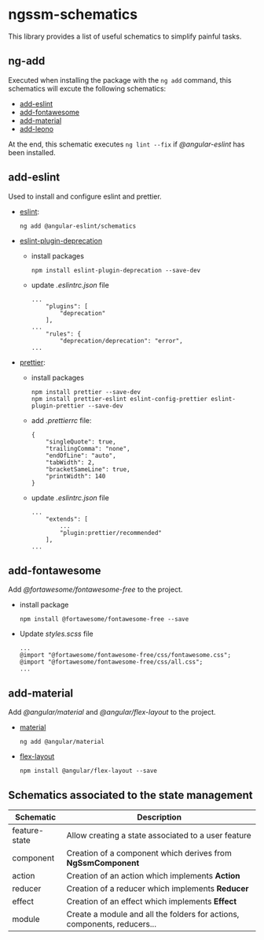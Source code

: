# ngssm-schematics

This library provides a list of useful schematics to simplify painful tasks.

## ng-add

Executed when installing the package with the `ng add` command, this schematics will excute the following schematics:
- [add-eslint](#add-eslint)
- [add-fontawesome](#add-fontawesome)
- [add-material](#add-material)
- [add-leono](#add-leono)

At the end, this schematic executes `ng lint --fix` if *@angular-eslint* has been installed.

## add-eslint

Used to install and configure eslint and prettier.

- [eslint](https://github.com/angular-eslint/angular-eslint):
    ```
    ng add @angular-eslint/schematics
    ```
- [eslint-plugin-deprecation](https://github.com/gund/eslint-plugin-deprecation)
    * install packages

        ```
        npm install eslint-plugin-deprecation --save-dev
        ```
    * update *.eslintrc.json* file

        ```
        ...
            "plugins": [
                "deprecation"
            ],
        ...
            "rules": {
                "deprecation/deprecation": "error",
        ...
        ```
- [prettier](https://prettier.io/docs/en/integrating-with-linters.html):
    * install packages

        ```
        npm install prettier --save-dev
        npm install prettier-eslint eslint-config-prettier eslint-plugin-prettier --save-dev
        ```

    * add *.prettierrc* file:

        ```
        {
            "singleQuote": true,
            "trailingComma": "none",
            "endOfLine": "auto",
            "tabWidth": 2,
            "bracketSameLine": true,
            "printWidth": 140 
        }
        ```

    * update *.eslintrc.json* file

        ```
        ...
            "extends": [
                ...
                "plugin:prettier/recommended"
            ],
        ...
        ```

## add-fontawesome

Add *@fortawesome/fontawesome-free* to the project.

- install package
    ```
    npm install @fortawesome/fontawesome-free --save
    ```
- Update *styles.scss* file
    ```
    ...
    @import "@fortawesome/fontawesome-free/css/fontawesome.css";
    @import "@fortawesome/fontawesome-free/css/all.css";
    ...
    ```

## add-material

Add *@angular/material* and *@angular/flex-layout* to the project.

- [material](https://material.angular.io/)
    ```
    ng add @angular/material
    ```
- [flex-layout](https://tburleson-layouts-demos.firebaseapp.com/#/docs)
    ```
    npm install @angular/flex-layout --save
    ```

## Schematics associated to the state management

| Schematic | Description |
|---|---|
| feature-state | Allow creating a state associated to a user feature |
| component | Creation of a component which derives from **NgSsmComponent** |
| action | Creation of an action which implements **Action** |
| reducer | Creation of a reducer which implements **Reducer** |
| effect | Creation of an effect which implements **Effect** |
| module | Create a module and all the folders for actions, components, reducers... |

